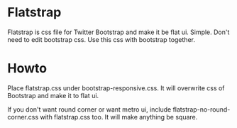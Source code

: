 Flatstrap
=========

Flatstrap is css file for Twitter Bootstrap and make it be flat ui. Simple. Don't need to edit bootstrap css. Use this css with bootstrap together.


Howto
========
Place flatstrap.css under bootstrap-responsive.css. It will overwrite css of Bootstrap and make it to flat ui. 

If you don't want round corner or want metro ui,  include flatstrap-no-round-corner.css with flatstrap.css too. It will make anything be square.